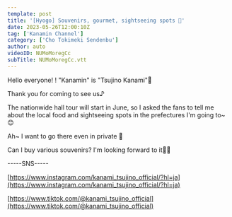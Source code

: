 ```yaml
---
template: post
title: '[Hyogo] Souvenirs, gourmet, sightseeing spots 💓'
date: 2023-05-26T12:00:10Z
tag: ['Kanamin Channel']
category: ['Cho Tokimeki Sendenbu']
author: auto 
videoID: NUMoMoregCc
subTitle: NUMoMoregCc.vtt
---
```

Hello everyone! !
"Kanamin" is "Tsujino Kanami"💙

Thank you for coming to see us♪



The nationwide hall tour will start in June, so I asked the fans to tell me about the local food and sightseeing spots in the prefectures I'm going to~😊

Ah~ I want to go there even in private 💓

Can I buy various souvenirs?
I'm looking forward to it🫶🏻

-----SNS-----

[https://www.instagram.com/kanami_tsujino_official/?hl=ja](https://www.instagram.com/kanami_tsujino_official/?hl=ja)

[https://www.tiktok.com/@kanami_tsujino_official](https://www.tiktok.com/@kanami_tsujino_official)

